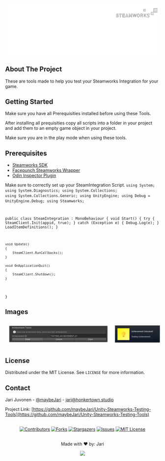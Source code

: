 <!-- PROJECT LOGO -->
<br />
<div align="center">
    <img src="img/projectlogo.png" alt="Project Logo">
  </a>
</div>

<!-- ABOUT THE PROJECT -->

## About The Project

These are tools made to help you test your Steamworks Integration for your game.

<!-- GETTING STARTED -->

## Getting Started

Make sure you have all Prerequisities installed before using these Tools.

After installing all prequisities copy all scripts into a folder in your project and add them to an empty game object in your project.

Make sure you are in the play mode when using these tools.

<!-- PREREQUISITES -->

## Prerequisites

- [Steamworks SDK](https://partner.steamgames.com/downloads/list)
- [Facepunch Steamworks Wrapper](https://wiki.facepunch.com/steamworks/)
- [Odin Inspector Plugin](https://odininspector.com)

Make sure to correctly set up your SteamIntegration Script.
<code>using System;
using System.Diagnostics;
using System.Collections;
using System.Collections.Generic;
using UnityEngine;
using Debug = UnityEngine.Debug;
using Steamworks;

public class SteamIntegration : MonoBehaviour
{
    void Start()
    {
        try
        {
            SteamClient.Init(appid, true);
        }
        catch (Exception e)
        {
            Debug.Log(e);
        }
        LoadItemDefinitions();
    }

    void Update()
    {
        SteamClient.RunCallbacks();
    }

    void OnApplicationQuit()
    {
        SteamClient.Shutdown();
    }
}</code>

<!-- IMAGES -->

## Images

<div align="center">
    <img src="img/achievement.png" alt="Achievement Tester">
  </a>
</div>

<!-- LICENSE -->

## License

Distributed under the MIT License. See `LICENSE` for more information.

<!-- CONTACT -->

## Contact

Jari Juvonen - [@maybeJari](https://twitter.com/maybejari) - jari@honkertown.studio

Project Link: [https://github.com/maybeJari/Unity-Steamworks-Testing-Tools](https://github.com/maybeJari/Unity-Steamworks-Testing-Tools)
<br>
<br>

<!-- ICONS -->
<div align="center">

[![Contributors][contributors-shield]][contributors-url]
[![Forks][forks-shield]][forks-url]
[![Stargazers][stars-shield]][stars-url]
[![Issues][issues-shield]][issues-url]
[![MIT License][license-shield]][license-url]

</div>
<br>
<div align="center">
    Made with ❤️ by: Jari
    <br />

  </p>
  <a href="https://www.patreon.com/maybejari">
	<img src="https://c5.patreon.com/external/logo/become_a_patron_button@2x.png" width="160">
</a>
</div>

<!-- MARKDOWN LINKS & IMAGES -->
<!-- https://www.markdownguide.org/basic-syntax/#reference-style-links -->

[contributors-shield]: https://img.shields.io/github/contributors/maybeJari/Unity-Steamworks-Testing-Tools.svg?style=for-the-badge
[contributors-url]: https://github.com/maybeJari/Unity-Steamworks-Testing-Tools/graphs/contributors
[forks-shield]: https://img.shields.io/github/forks/maybeJari/Unity-Steamworks-Testing-Tools.svg?style=for-the-badge
[forks-url]: https://github.com/maybeJari/Unity-Steamworks-Testing-Tools/network/members
[stars-shield]: https://img.shields.io/github/stars/maybeJari/Unity-Steamworks-Testing-Tools.svg?style=for-the-badge
[stars-url]: https://github.com/maybeJari/Unity-Steamworks-Testing-Tools/stargazers
[issues-shield]: https://img.shields.io/github/issues/maybeJari/Unity-Steamworks-Testing-Tools.svg?style=for-the-badge
[issues-url]: https://github.com/maybeJari/Unity-Steamworks-Testing-Tools/issues
[license-shield]: https://img.shields.io/github/license/maybeJari/Unity-Steamworks-Testing-Tools.svg?style=for-the-badge
[license-url]: https://github.com/maybeJari/Unity-Steamworks-Testing-Tools/blob/master/LICENSE.txt
